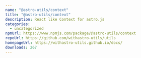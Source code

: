 ```yaml
---
name: "@astro-utils/context"
title: "@astro-utils/context"
description: React like Context for astro.js
categories:
  - uncategorized
npmUrl: https://www.npmjs.com/package/@astro-utils/context
repoUrl: https://github.com/withastro-utils/utils
homepageUrl: https://withastro-utils.github.io/docs/
downloads: 267
---
```

